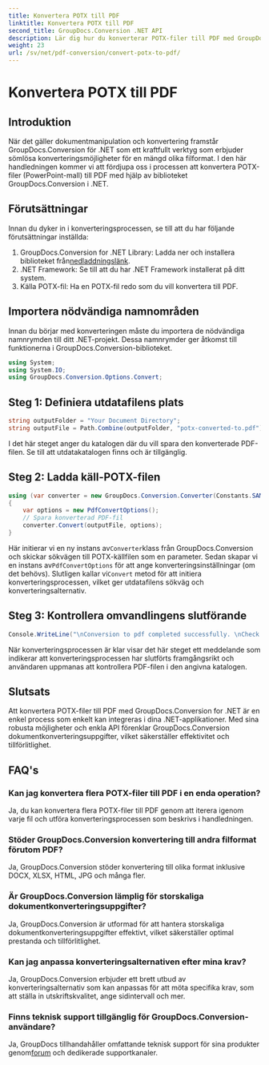 ```yaml
---
title: Konvertera POTX till PDF
linktitle: Konvertera POTX till PDF
second_title: GroupDocs.Conversion .NET API
description: Lär dig hur du konverterar POTX-filer till PDF med GroupDocs.Conversion for .NET. Följ denna steg-för-steg handledning för sömlös dokumentkonvertering.
weight: 23
url: /sv/net/pdf-conversion/convert-potx-to-pdf/
---
```


# Konvertera POTX till PDF

## Introduktion
När det gäller dokumentmanipulation och konvertering framstår GroupDocs.Conversion för .NET som ett kraftfullt verktyg som erbjuder sömlösa konverteringsmöjligheter för en mängd olika filformat. I den här handledningen kommer vi att fördjupa oss i processen att konvertera POTX-filer (PowerPoint-mall) till PDF med hjälp av biblioteket GroupDocs.Conversion i .NET.
## Förutsättningar
Innan du dyker in i konverteringsprocessen, se till att du har följande förutsättningar inställda:
1.  GroupDocs.Conversion for .NET Library: Ladda ner och installera biblioteket från[nedladdningslänk](https://releases.groupdocs.com/conversion/net/).
2. .NET Framework: Se till att du har .NET Framework installerat på ditt system.
3. Källa POTX-fil: Ha en POTX-fil redo som du vill konvertera till PDF.

## Importera nödvändiga namnområden
Innan du börjar med konverteringen måste du importera de nödvändiga namnrymden till ditt .NET-projekt. Dessa namnrymder ger åtkomst till funktionerna i GroupDocs.Conversion-biblioteket.
```csharp
using System;
using System.IO;
using GroupDocs.Conversion.Options.Convert;
```
## Steg 1: Definiera utdatafilens plats
```csharp
string outputFolder = "Your Document Directory";
string outputFile = Path.Combine(outputFolder, "potx-converted-to.pdf");
```
I det här steget anger du katalogen där du vill spara den konverterade PDF-filen. Se till att utdatakatalogen finns och är tillgänglig.
## Steg 2: Ladda käll-POTX-filen
```csharp
using (var converter = new GroupDocs.Conversion.Converter(Constants.SAMPLE_POTX))
{
    var options = new PdfConvertOptions();
    // Spara konverterad PDF-fil
    converter.Convert(outputFile, options);
}
```
 Här initierar vi en ny instans av`Converter`klass från GroupDocs.Conversion och skickar sökvägen till POTX-källfilen som en parameter. Sedan skapar vi en instans av`PdfConvertOptions` för att ange konverteringsinställningar (om det behövs). Slutligen kallar vi`Convert` metod för att initiera konverteringsprocessen, vilket ger utdatafilens sökväg och konverteringsalternativ.
## Steg 3: Kontrollera omvandlingens slutförande
```csharp
Console.WriteLine("\nConversion to pdf completed successfully. \nCheck output in {0}", outputFolder);
```
När konverteringsprocessen är klar visar det här steget ett meddelande som indikerar att konverteringsprocessen har slutförts framgångsrikt och användaren uppmanas att kontrollera PDF-filen i den angivna katalogen.

## Slutsats
Att konvertera POTX-filer till PDF med GroupDocs.Conversion for .NET är en enkel process som enkelt kan integreras i dina .NET-applikationer. Med sina robusta möjligheter och enkla API förenklar GroupDocs.Conversion dokumentkonverteringsuppgifter, vilket säkerställer effektivitet och tillförlitlighet.
## FAQ's
### Kan jag konvertera flera POTX-filer till PDF i en enda operation?
Ja, du kan konvertera flera POTX-filer till PDF genom att iterera igenom varje fil och utföra konverteringsprocessen som beskrivs i handledningen.
### Stöder GroupDocs.Conversion konvertering till andra filformat förutom PDF?
Ja, GroupDocs.Conversion stöder konvertering till olika format inklusive DOCX, XLSX, HTML, JPG och många fler.
### Är GroupDocs.Conversion lämplig för storskaliga dokumentkonverteringsuppgifter?
Ja, GroupDocs.Conversion är utformad för att hantera storskaliga dokumentkonverteringsuppgifter effektivt, vilket säkerställer optimal prestanda och tillförlitlighet.
### Kan jag anpassa konverteringsalternativen efter mina krav?
Ja, GroupDocs.Conversion erbjuder ett brett utbud av konverteringsalternativ som kan anpassas för att möta specifika krav, som att ställa in utskriftskvalitet, ange sidintervall och mer.
### Finns teknisk support tillgänglig för GroupDocs.Conversion-användare?
 Ja, GroupDocs tillhandahåller omfattande teknisk support för sina produkter genom[forum](https://purchase.groupdocs.com/temporary-license/) och dedikerade supportkanaler.
